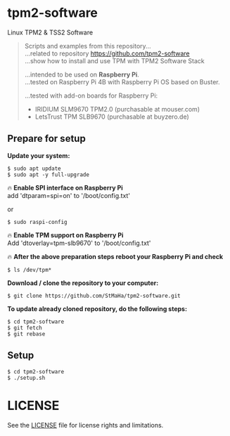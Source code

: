 # tpm2-software
Linux TPM2 &amp; TSS2 Software

> Scripts and examples from this repository...  
> ...related to repository https://github.com/tpm2-software  
> ...show how to install and use TPM with TPM2 Software Stack  
>
> ...intended to be used on **Raspberry Pi**.  
> ...tested on Raspberry Pi 4B with Raspberry Pi OS based on Buster.  
>
> ...tested with add-on boards for Raspberry Pi:
> - IRIDIUM SLM9670 TPM2.0 (purchasable at mouser.com)  
> - LetsTrust TPM SLB9670 (purchasable at buyzero.de)  

## Prepare for setup
**Update your system:**
```
$ sudo apt update
$ sudo apt -y full-upgrade
```

:fire: **Enable SPI interface on Raspberry Pi**  
add 'dtparam=spi=on' to '/boot/config.txt'  
  
or
```
$ sudo raspi-config
```

:fire: **Enable TPM support on Raspberry Pi**  
Add 'dtoverlay=tpm-slb9670' to '/boot/config.txt'

:fire: **After the above preparation steps reboot your Raspberry Pi and check**
```
$ ls /dev/tpm*
```

**Download / clone the repository to your computer:**
```
$ git clone https://github.com/StMaHa/tpm2-software.git
```

**To update already cloned repository, do the following steps:**
```
$ cd tpm2-software
$ git fetch
$ git rebase
```

## Setup
```
$ cd tpm2-software
$ ./setup.sh
```

# LICENSE
See the [LICENSE](LICENSE.md) file for license rights and limitations.
